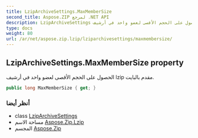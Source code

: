 ```yaml
---
title: LzipArchiveSettings.MaxMemberSize
second_title: Aspose.ZIP لمرجع .NET API
description: LzipArchiveSettings ملكية. الحصول على الحجم الأقصى لعضو واحد في أرشيف lzip مقدم بالبايت.
type: docs
weight: 80
url: /ar/net/aspose.zip.lzip/lziparchivesettings/maxmembersize/
---
```

## LzipArchiveSettings.MaxMemberSize property

الحصول على الحجم الأقصى لعضو واحد في أرشيف lzip مقدم بالبايت.

```csharp
public long MaxMemberSize { get; }
```

### أنظر أيضا

* class [LzipArchiveSettings](../)
* مساحة الاسم [Aspose.Zip.Lzip](../../lziparchivesettings/)
* المجسم [Aspose.Zip](../../../)


